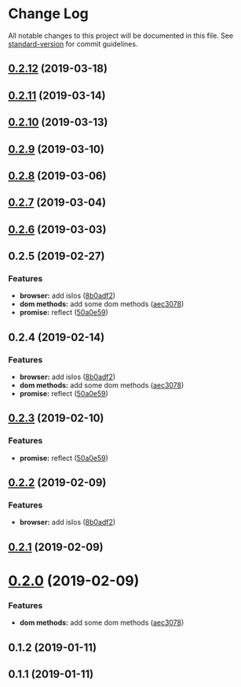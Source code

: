 # Change Log

All notable changes to this project will be documented in this file. See [standard-version](https://github.com/conventional-changelog/standard-version) for commit guidelines.

<a name="0.2.12"></a>
## [0.2.12](https://github.com/leafiy/buxton/compare/v0.2.9...v0.2.12) (2019-03-18)



<a name="0.2.11"></a>
## [0.2.11](https://github.com/leafiy/buxton/compare/v0.2.10...v0.2.11) (2019-03-14)



<a name="0.2.10"></a>
## [0.2.10](https://github.com/leafiy/buxton/compare/v0.2.9...v0.2.10) (2019-03-13)



<a name="0.2.9"></a>
## [0.2.9](https://github.com/leafiy/buxton/compare/v0.2.8...v0.2.9) (2019-03-10)



<a name="0.2.8"></a>
## [0.2.8](https://github.com/leafiy/buxton/compare/v0.2.7...v0.2.8) (2019-03-06)



<a name="0.2.7"></a>
## [0.2.7](https://github.com/leafiy/buxton/compare/v0.2.6...v0.2.7) (2019-03-04)



<a name="0.2.6"></a>
## [0.2.6](https://github.com/leafiy/buxton/compare/v0.2.5...v0.2.6) (2019-03-03)



<a name="0.2.5"></a>
## 0.2.5 (2019-02-27)


### Features

* **browser:** add isIos ([8b0adf2](https://github.com/leafiy/buxton/commit/8b0adf2))
* **dom methods:** add some dom methods ([aec3078](https://github.com/leafiy/buxton/commit/aec3078))
* **promise:** reflect ([50a0e59](https://github.com/leafiy/buxton/commit/50a0e59))



<a name="0.2.4"></a>
## 0.2.4 (2019-02-14)


### Features

* **browser:** add isIos ([8b0adf2](https://github.com/leafiy/buxton/commit/8b0adf2))
* **dom methods:** add some dom methods ([aec3078](https://github.com/leafiy/buxton/commit/aec3078))
* **promise:** reflect ([50a0e59](https://github.com/leafiy/buxton/commit/50a0e59))



<a name="0.2.3"></a>
## [0.2.3](https://github.com/leafiy/buxton/compare/v0.2.2...v0.2.3) (2019-02-10)


### Features

* **promise:** reflect ([50a0e59](https://github.com/leafiy/buxton/commit/50a0e59))



<a name="0.2.2"></a>
## [0.2.2](https://github.com/leafiy/buxton/compare/v0.2.1...v0.2.2) (2019-02-09)


### Features

* **browser:** add isIos ([8b0adf2](https://github.com/leafiy/buxton/commit/8b0adf2))



<a name="0.2.1"></a>
## [0.2.1](https://github.com/leafiy/js-utils/compare/v0.2.0...v0.2.1) (2019-02-09)



<a name="0.2.0"></a>
# [0.2.0](https://github.com/leafiy/js-utils/compare/v0.1.2...v0.2.0) (2019-02-09)


### Features

* **dom methods:** add some dom methods ([aec3078](https://github.com/leafiy/js-utils/commit/aec3078))



<a name="0.1.2"></a>
## 0.1.2 (2019-01-11)



<a name="0.1.1"></a>
## 0.1.1 (2019-01-11)
